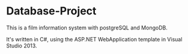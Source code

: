Database-Project
================
This is a film information system with postgreSQL and MongoDB.

It's written in C#, using the ASP.NET WebApplication template in Visual Studio 2013.
